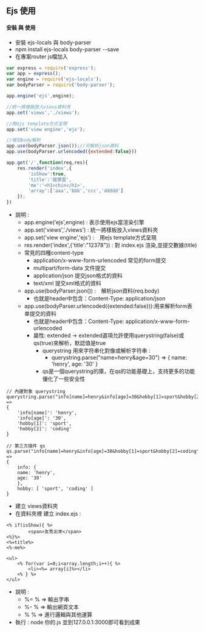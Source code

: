 ## Ejs 使用

#### 安裝 與 使用
- 安裝 ejs-locals 與 body-parser
- npm install ejs-locals body-parser --save
- 在專案router js檔加入

```javascript
var express = require('express');
var app = express();
var engine = require('ejs-locals');
var bodyParser = require('body-parser');

app.engine('ejs',engine);

//統一將樣板放入views資料夾
app.set('views','./views');

//用ejs template方式呈現
app.set('view engine','ejs');

//增加body解析
app.use(bodyParser.json());//可解析json資料
app.use(bodyParser.urlencoded({extended:false}))

app.get('/',function(req,res){
    res.render('index',{
        'isShow':true,
        'title':'就學習',
        'me':'<h1>chin</h1>',
        'array':['aaa','bbb','ccc','ddddd']
    });
})
```
- 說明 : 
    - app.engine('ejs',engine) : 表示使用ejs當渲染引擎
    - app.set('views','./views') : 統一將樣板放入views資料夾
    - app.set('view engine','ejs') :　用ejs template方式呈現
    - res.render('index',{'title':"12378"}) : 對 index.ejs 渲染,並提交數據(title)
    - 常見的四種content-type
        - application/x-www-form-urlencoded 常见的form提交
        - multipart/form-data 文件提交
        - application/json 提交json格式的資料
        - text/xml 提交xml格式的資料
    - app.use(bodyParser.json()) :　解析json資料(req.body)
        - 也就是header中包含：Content-Type: application/json
    - app.use(bodyParser.urlencoded({extended:false})):用来解析form表单提交的資料
        - 也就是header中包含：Content-Type: application/x-www-form-urlencoded
        - 屬性: extended -> extended選項允許使用querystring(false)或qs(true)來解析，默認值是true
            - querystring 用來字符串化對像或解析字符串 : 
                - querystring.parse("name=henry&age=30") => { name: 'henry', age: '30' }
            - qs是一個querystring的庫，在qs的功能基礎上，支持更多的功能優化了一些安全性
            
```
// 內建對象 querystring
querystring.parse("info[name]=henry&info[age]=30&hobby[1]=sport&hobby[2]=coding") => 
{ 
    'info[name]': 'henry',
    'info[age]': '30',
    'hobby[1]': 'sport',
    'hobby[2]': 'coding'
}

// 第三方插件 qs
qs.parse("info[name]=henry&info[age]=30&hobby[1]=sport&hobby[2]=coding") => 
{
    info: {
    name: 'henry',
    age: '30'
    },
    hobby: [ 'sport', 'coding' ]
}
```
- 建立 views資料夾
- 在資料夾裡 建立 index.ejs :

```EJS
<% if(isShow){ %>
        <span>友秀出來</span>
<%}%>
<%=title%>
<%-me%>

<ul>
    <% for(var i=0;i<array.length;i++){ %>
        <li><%= array[i]%></li>
    <% } %>
</ul>
```
- 說明 : 
    -  %= % => 輸出字串
    -  %- % => 輸出網頁文本
    -  %  % => 進行邏輯與其他運算
- 執行 : node 你的.js 並到127.0.0.1:3000即可看到成果
